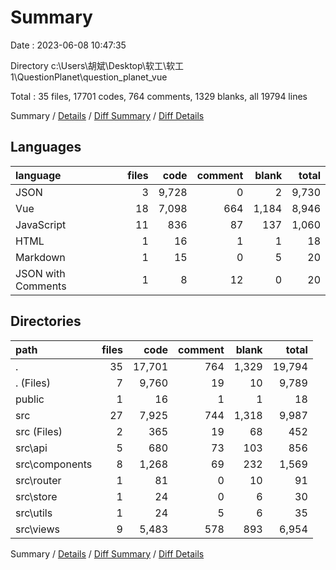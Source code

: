 # Summary

Date : 2023-06-08 10:47:35

Directory c:\\Users\\胡斌\\Desktop\\软工\\软工1\\QuestionPlanet\\question_planet_vue

Total : 35 files,  17701 codes, 764 comments, 1329 blanks, all 19794 lines

Summary / [Details](details.md) / [Diff Summary](diff.md) / [Diff Details](diff-details.md)

## Languages
| language | files | code | comment | blank | total |
| :--- | ---: | ---: | ---: | ---: | ---: |
| JSON | 3 | 9,728 | 0 | 2 | 9,730 |
| Vue | 18 | 7,098 | 664 | 1,184 | 8,946 |
| JavaScript | 11 | 836 | 87 | 137 | 1,060 |
| HTML | 1 | 16 | 1 | 1 | 18 |
| Markdown | 1 | 15 | 0 | 5 | 20 |
| JSON with Comments | 1 | 8 | 12 | 0 | 20 |

## Directories
| path | files | code | comment | blank | total |
| :--- | ---: | ---: | ---: | ---: | ---: |
| . | 35 | 17,701 | 764 | 1,329 | 19,794 |
| . (Files) | 7 | 9,760 | 19 | 10 | 9,789 |
| public | 1 | 16 | 1 | 1 | 18 |
| src | 27 | 7,925 | 744 | 1,318 | 9,987 |
| src (Files) | 2 | 365 | 19 | 68 | 452 |
| src\\api | 5 | 680 | 73 | 103 | 856 |
| src\\components | 8 | 1,268 | 69 | 232 | 1,569 |
| src\\router | 1 | 81 | 0 | 10 | 91 |
| src\\store | 1 | 24 | 0 | 6 | 30 |
| src\\utils | 1 | 24 | 5 | 6 | 35 |
| src\\views | 9 | 5,483 | 578 | 893 | 6,954 |

Summary / [Details](details.md) / [Diff Summary](diff.md) / [Diff Details](diff-details.md)